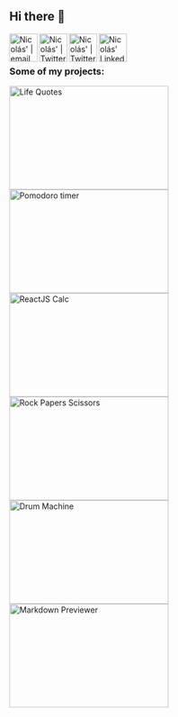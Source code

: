 ## Hi there 👋

<span>
<a href="mailto:morellinicolas96@gmail.com">
  <img align="left" alt="Nicolás' | email" width="50px" src="https://www.svgrepo.com/show/349443/mail.svg" />
</a>

<a href="https://discordapp.com/users/343254838366175242/">
  <img align="left" alt="Nicolás' | Twitter" width="50px" src="https://cdn.icon-icons.com/icons2/2108/PNG/512/discord_icon_130958.png" />
</a>

<a href="https://twitter.com/nicom_ar">
  <img align="left" alt="Nicolás' | Twitter" width="50px" src="https://www.svgrepo.com/show/349537/twitter.svg" />
</a>

<a href="https://www.linkedin.com/in/nicolasmorelli18/">
  <img align="left" alt="Nicolás' LinkedIn" width="50px" src="https://cdn.icon-icons.com/icons2/1996/PNG/512/linkedin_network_people_professional_profile_services_users_icon_123279.png" />
</a>
</span>
<br>
<br>

### Some of my projects:

<span>
<a href="https://nmorelli96.github.io/fcc-random-quote-machine/" target="_blank" rel="noopener noreferrer"> 
  <img alt="Life Quotes" width="283px" height="184px" src="https://i.imgur.com/TSSDUGL.png" />
</a>
<a href="https://nmorelli96.github.io/fcc-pomodoro-timer/" target="_blank" rel="noopener noreferrer">
  <img alt="Pomodoro timer" width="283px" height="184px" src="https://i.imgur.com/AymLzRS.png" />
</a>
<a href="https://nmorelli96.github.io/fcc-javascript-calculator/" target="_blank" rel="noopener noreferrer">
  <img alt="ReactJS Calc" width="283px" height="184px" src="https://i.imgur.com/0WDBWTU.png" />
</a>
</span>

<span>
<a href="https://nmorelli96.github.io/odin-rock-paper-scissors/" target="_blank" rel="noopener noreferrer">
  <img alt="Rock Papers Scissors" width="283px" height="184px" src="https://i.imgur.com/KUpiBO2.png" />
</a>
<a href="https://nmorelli96.github.io/fcc-drum-machine/" target="_blank" rel="noopener noreferrer">
  <img alt="Drum Machine" width="283px" height="184px" src="https://i.imgur.com/zM9xfVq.png" />
</a>
<a href="https://nmorelli96.github.io/fcc-markdown-previewer/" target="_blank" rel="noopener noreferrer">
  <img alt="Markdown Previewer" width="283px" height="184px" src="https://i.imgur.com/MM7B2Jo.png" />
</a>
</span>
